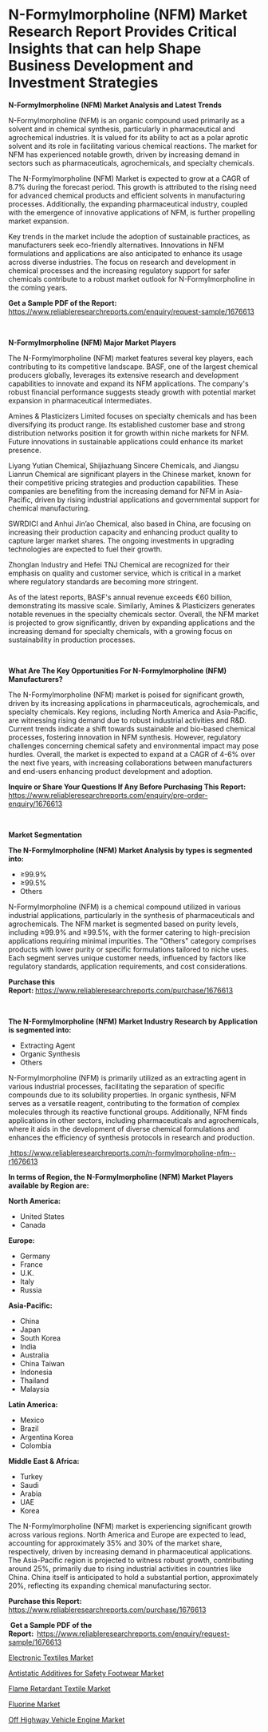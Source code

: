 <p><h1>N-Formylmorpholine (NFM) Market Research Report Provides Critical Insights that can help Shape Business Development and Investment Strategies</h1></p><p><strong>N-Formylmorpholine (NFM) Market Analysis and Latest Trends</strong></p>
<p><p>N-Formylmorpholine (NFM) is an organic compound used primarily as a solvent and in chemical synthesis, particularly in pharmaceutical and agrochemical industries. It is valued for its ability to act as a polar aprotic solvent and its role in facilitating various chemical reactions. The market for NFM has experienced notable growth, driven by increasing demand in sectors such as pharmaceuticals, agrochemicals, and specialty chemicals.</p><p>The N-Formylmorpholine (NFM) Market is expected to grow at a CAGR of 8.7% during the forecast period. This growth is attributed to the rising need for advanced chemical products and efficient solvents in manufacturing processes. Additionally, the expanding pharmaceutical industry, coupled with the emergence of innovative applications of NFM, is further propelling market expansion. </p><p>Key trends in the market include the adoption of sustainable practices, as manufacturers seek eco-friendly alternatives. Innovations in NFM formulations and applications are also anticipated to enhance its usage across diverse industries. The focus on research and development in chemical processes and the increasing regulatory support for safer chemicals contribute to a robust market outlook for N-Formylmorpholine in the coming years.</p></p>
<p><strong>Get a Sample PDF of the Report:&nbsp;</strong> <a href="https://www.reliableresearchreports.com/enquiry/request-sample/1676613?utm_campaign=38&utm_medium=2&utm_source=Github&utm_content=ia&utm_term=11122024&utm_id=n-formylmorpholine-nfm">https://www.reliableresearchreports.com/enquiry/request-sample/1676613</a></p>
<p>&nbsp;</p>
<p><strong>N-Formylmorpholine (NFM) Major Market Players</strong></p>
<p><p>The N-Formylmorpholine (NFM) market features several key players, each contributing to its competitive landscape. BASF, one of the largest chemical producers globally, leverages its extensive research and development capabilities to innovate and expand its NFM applications. The company's robust financial performance suggests steady growth with potential market expansion in pharmaceutical intermediates.</p><p>Amines & Plasticizers Limited focuses on specialty chemicals and has been diversifying its product range. Its established customer base and strong distribution networks position it for growth within niche markets for NFM. Future innovations in sustainable applications could enhance its market presence.</p><p>Liyang Yutian Chemical, Shijiazhuang Sincere Chemicals, and Jiangsu Lianrun Chemical are significant players in the Chinese market, known for their competitive pricing strategies and production capabilities. These companies are benefiting from the increasing demand for NFM in Asia-Pacific, driven by rising industrial applications and governmental support for chemical manufacturing.</p><p>SWRDICI and Anhui Jin’ao Chemical, also based in China, are focusing on increasing their production capacity and enhancing product quality to capture larger market shares. The ongoing investments in upgrading technologies are expected to fuel their growth.</p><p>Zhonglan Industry and Hefei TNJ Chemical are recognized for their emphasis on quality and customer service, which is critical in a market where regulatory standards are becoming more stringent.</p><p>As of the latest reports, BASF's annual revenue exceeds €60 billion, demonstrating its massive scale. Similarly, Amines & Plasticizers generates notable revenues in the specialty chemicals sector. Overall, the NFM market is projected to grow significantly, driven by expanding applications and the increasing demand for specialty chemicals, with a growing focus on sustainability in production processes.</p></p>
<p>&nbsp;</p>
<p><strong>What Are The Key Opportunities For N-Formylmorpholine (NFM) Manufacturers?</strong></p>
<p><p>The N-Formylmorpholine (NFM) market is poised for significant growth, driven by its increasing applications in pharmaceuticals, agrochemicals, and specialty chemicals. Key regions, including North America and Asia-Pacific, are witnessing rising demand due to robust industrial activities and R&D. Current trends indicate a shift towards sustainable and bio-based chemical processes, fostering innovation in NFM synthesis. However, regulatory challenges concerning chemical safety and environmental impact may pose hurdles. Overall, the market is expected to expand at a CAGR of 4-6% over the next five years, with increasing collaborations between manufacturers and end-users enhancing product development and adoption.</p></p>
<p><strong>Inquire or Share Your Questions If Any Before Purchasing This Report:</strong> <a href="https://www.reliableresearchreports.com/enquiry/pre-order-enquiry/1676613?utm_campaign=38&utm_medium=2&utm_source=Github&utm_content=ia&utm_term=11122024&utm_id=n-formylmorpholine-nfm">https://www.reliableresearchreports.com/enquiry/pre-order-enquiry/1676613</a></p>
<p>&nbsp;</p>
<p><strong>Market Segmentation</strong></p>
<p><strong>The N-Formylmorpholine (NFM) Market Analysis by types is segmented into:</strong></p>
<p><ul><li>≥99.9%</li><li>≥99.5%</li><li>Others</li></ul></p>
<p><p>N-Formylmorpholine (NFM) is a chemical compound utilized in various industrial applications, particularly in the synthesis of pharmaceuticals and agrochemicals. The NFM market is segmented based on purity levels, including ≥99.9% and ≥99.5%, with the former catering to high-precision applications requiring minimal impurities. The "Others" category comprises products with lower purity or specific formulations tailored to niche uses. Each segment serves unique customer needs, influenced by factors like regulatory standards, application requirements, and cost considerations.</p></p>
<p><strong>Purchase this Report:&nbsp;</strong><a href="https://www.reliableresearchreports.com/purchase/1676613?utm_campaign=38&utm_medium=2&utm_source=Github&utm_content=ia&utm_term=11122024&utm_id=n-formylmorpholine-nfm">https://www.reliableresearchreports.com/purchase/1676613</a></p>
<p>&nbsp;</p>
<p><strong>The N-Formylmorpholine (NFM) Market Industry Research by Application is segmented into:</strong></p>
<p><ul><li>Extracting Agent</li><li>Organic Synthesis</li><li>Others</li></ul></p>
<p><p>N-Formylmorpholine (NFM) is primarily utilized as an extracting agent in various industrial processes, facilitating the separation of specific compounds due to its solubility properties. In organic synthesis, NFM serves as a versatile reagent, contributing to the formation of complex molecules through its reactive functional groups. Additionally, NFM finds applications in other sectors, including pharmaceuticals and agrochemicals, where it aids in the development of diverse chemical formulations and enhances the efficiency of synthesis protocols in research and production.</p></p>
<p><a href="https://www.reliableresearchreports.com/n-formylmorpholine-nfm--r1676613?utm_campaign=38&utm_medium=2&utm_source=Github&utm_content=ia&utm_term=11122024&utm_id=n-formylmorpholine-nfm">&nbsp;https://www.reliableresearchreports.com/n-formylmorpholine-nfm--r1676613</a></p>
<p><strong>In terms of Region, the N-Formylmorpholine (NFM) Market Players available by Region are:</strong></p>
<p>
    <p> <strong> North America: </strong>
        <ul>
            <li>United States</li>
            <li>Canada</li>
        </ul>
        </p> 
    <p> <strong> Europe: </strong>
        <ul>
            <li>Germany</li>
            <li>France</li>
            <li>U.K.</li>
            <li>Italy</li>
            <li>Russia</li>
        </ul>
        </p> 
    <p> <strong> Asia-Pacific: </strong>
        <ul>
            <li>China</li>
            <li>Japan</li>
            <li>South Korea</li>
            <li>India</li>
            <li>Australia</li>
            <li>China Taiwan</li>
            <li>Indonesia</li>
            <li>Thailand</li>
            <li>Malaysia</li>
        </ul>
        </p> 
    <p> <strong> Latin America: </strong>
        <ul>
            <li>Mexico</li>
            <li>Brazil</li>
            <li>Argentina Korea</li>
            <li>Colombia</li>
        </ul>
        </p> 
    <p> <strong> Middle East & Africa: </strong>
        <ul>
            <li>Turkey</li>
            <li>Saudi</li>
            <li>Arabia</li>
            <li>UAE</li>
            <li>Korea</li>
        </ul>
    </p>
    </p>
<p><p>The N-Formylmorpholine (NFM) market is experiencing significant growth across various regions. North America and Europe are expected to lead, accounting for approximately 35% and 30% of the market share, respectively, driven by increasing demand in pharmaceutical applications. The Asia-Pacific region is projected to witness robust growth, contributing around 25%, primarily due to rising industrial activities in countries like China. China itself is anticipated to hold a substantial portion, approximately 20%, reflecting its expanding chemical manufacturing sector.</p></p>
<p><strong>Purchase this Report: </strong><a href="https://www.reliableresearchreports.com/purchase/1676613?utm_campaign=38&utm_medium=2&utm_source=Github&utm_content=ia&utm_term=11122024&utm_id=n-formylmorpholine-nfm">https://www.reliableresearchreports.com/purchase/1676613</a></p>
<p>&nbsp;<strong>Get a Sample PDF of the Report:&nbsp;&nbsp;</strong><a href="https://www.reliableresearchreports.com/enquiry/request-sample/1676613?utm_campaign=38&utm_medium=2&utm_source=Github&utm_content=ia&utm_term=11122024&utm_id=n-formylmorpholine-nfm">https://www.reliableresearchreports.com/enquiry/request-sample/1676613</a></p>
<p><strong></strong></p>
<p><p><a href="https://www.linkedin.com/pulse/electronic-textiles-market-size-projected-grow-cagr-67-from-mtqmf?utm_campaign=38&utm_medium=2&utm_source=Github&utm_content=ia&utm_term=11122024&utm_id=n-formylmorpholine-nfm">Electronic Textiles Market</a></p><p><a href="https://github.com/luisem4tmccuan/Market-Research-Report-List-1/blob/main/antistatic-additives-for-safety-footwear-market.md?utm_campaign=38&utm_medium=2&utm_source=Github&utm_content=ia&utm_term=11122024&utm_id=n-formylmorpholine-nfm">Antistatic Additives for Safety Footwear Market</a></p><p><a href="https://www.linkedin.com/pulse/c-hannibex-sqmmf?utm_campaign=38&utm_medium=2&utm_source=Github&utm_content=ia&utm_term=11122024&utm_id=n-formylmorpholine-nfm">Flame Retardant Textile Market</a></p><p><a href="https://www.linkedin.com/pulse/understanding-fluorine-market-comprehensive-analysis-projected-fp5uf?utm_campaign=38&utm_medium=2&utm_source=Github&utm_content=ia&utm_term=11122024&utm_id=n-formylmorpholine-nfm">Fluorine Market</a></p><p><a href="https://www.linkedin.com/pulse/growing-off-highway-vehicle-engine-market-size-forecast-q1fle?utm_campaign=38&utm_medium=2&utm_source=Github&utm_content=ia&utm_term=11122024&utm_id=n-formylmorpholine-nfm">Off Highway Vehicle Engine Market</a></p></p>